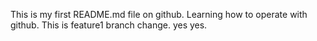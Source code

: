 This is my first README.md file on github.
Learning how to operate with github.
This is feature1 branch change.
yes yes.
